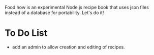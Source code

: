 Food how is an experimental Node.js recipe book that uses json files instead of a database for portability. Let's do it!

# To Do List
* add an admin to allow creation and editing of recipes.